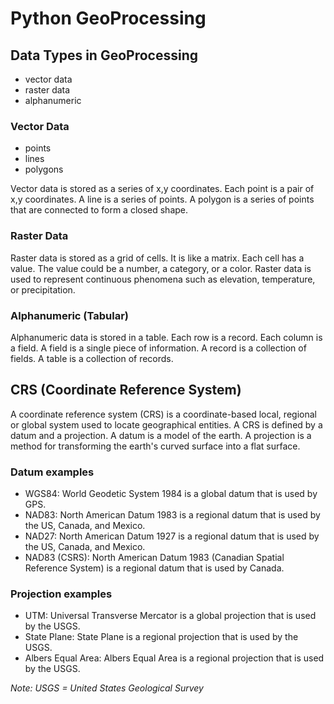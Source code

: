 # Python GeoProcessing

## Data Types in GeoProcessing

- vector data
- raster data
- alphanumeric

### Vector Data

- points
- lines
- polygons

Vector data is stored as a series of x,y coordinates.  Each point is a pair of x,y coordinates.  A line is a series of points.  A polygon is a series of points that are connected to form a closed shape.

### Raster Data

Raster data is stored as a grid of cells.  It is like a matrix.  Each cell has a value.  The value could be a number, a category, or a color.  Raster data is used to represent continuous phenomena such as elevation, temperature, or precipitation.

### Alphanumeric (Tabular)

Alphanumeric data is stored in a table.  Each row is a record.  Each column is a field.  A field is a single piece of information.  A record is a collection of fields.  A table is a collection of records.

## CRS (Coordinate Reference System)

A coordinate reference system (CRS) is a coordinate-based local, regional or global system used to locate geographical entities.  A CRS is defined by a datum and a projection.  A datum is a model of the earth.  A projection is a method for transforming the earth's curved surface into a flat surface.

### Datum examples

- WGS84: World Geodetic System 1984 is a global datum that is used by GPS.
- NAD83: North American Datum 1983 is a regional datum that is used by the US, Canada, and Mexico.
- NAD27: North American Datum 1927 is a regional datum that is used by the US, Canada, and Mexico.
- NAD83 (CSRS): North American Datum 1983 (Canadian Spatial Reference System) is a regional datum that is used by Canada.

### Projection examples

- UTM: Universal Transverse Mercator is a global projection that is used by the USGS.
- State Plane: State Plane is a regional projection that is used by the USGS.
- Albers Equal Area: Albers Equal Area is a regional projection that is used by the USGS.

_Note: USGS = United States Geological Survey_